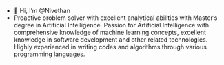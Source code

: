 - 👋 Hi, I’m @Nivethan 
- Proactive problem solver with excellent analytical abilities with Master’s degree in Artificial Intelligence. 
Passion for Artificial Intelligence with comprehensive knowledge of machine learning concepts, 
excellent knowledge in software development and other related technologies.
Highly experienced in writing codes and algorithms through various programming languages.
 

<!---
Nivethankanagarajah/Nivethankanagarajah is a ✨ special ✨ repository because its `README.md` (this file) appears on your GitHub profile.
You can click the Preview link to take a look at your changes.
--->
